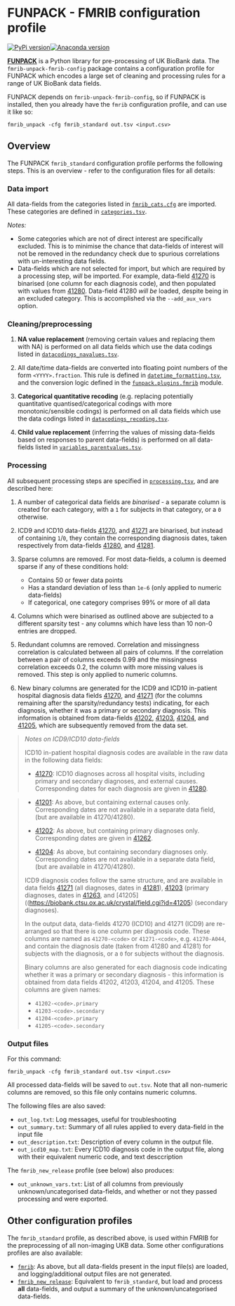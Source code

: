 # FUNPACK - FMRIB configuration profile


[![PyPi version](https://img.shields.io/pypi/v/fmrib-unpack-fmrib-config.svg)](https://pypi.python.org/pypi/fmrib-unpack-fmrib-config/)[![Anaconda version](https://anaconda.org/conda-forge/fmrib-unpack-fmrib-config/badges/version.svg)](https://anaconda.org/conda-forge/fmrib-unpack-fmrib-config/)


[**FUNPACK**](https://open.win.ox.ac.uk/pages/fsl/funpack/) is a Python
library for pre-processing of UK BioBank data. The `fmrib-unpack-fmrib-config`
package contains a configuration profile for FUNPACK which encodes a large set
of cleaning and processing rules for a range of UK BioBank data fields.


FUNPACK depends on `fmrib-unpack-fmrib-config`, so if FUNPACK is installed,
then you already have the `fmrib` configuration profile, and can use it like
so:

    fmrib_unpack -cfg fmrib_standard out.tsv <input.csv>


## Overview


The FUNPACK ``fmrib_standard`` configuration profile performs the following
steps. This is an overview - refer to the configuration files for all details:


### Data import


All data-fields from the categories listed in
[`fmrib_cats.cfg`](funpack/configs/fmrib_cats.cfg) are imported. These
categories are defined in
[`categories.tsv`](funpack/configs/fmrib/categories.tsv).

*Notes:*

 - Some categories which are not of direct interest are specifically
   excluded. This is to minimise the chance that data-fields of interest will
   not be removed in the redundancy check due to spurious correlations with
   un-interesting data fields.
 - Data-fields which are not selected for import, but which are required by a
   processing step, *will* be imported.  For example, data-field
   [41270](https://biobank.ctsu.ox.ac.uk/crystal/field.cgi?id=41270) is
   binarised (one column for each diagnosis code), and then populated with
   values from
   [41280](https://biobank.ctsu.ox.ac.uk/crystal/field.cgi?id=41280).
   Data-field 41280 *will be* loaded, despite being in an excluded
   category. This is accomplished via the `--add_aux_vars` option.


### Cleaning/preprocessing


1. **NA value replacement** (removing certain values and replacing them with
   NA) is performed on all data fields which use the data codings listed in
   [`datacodings_navalues.tsv`](funpack/configs/fmrib/datacodings_navalues.tsv).

2. All date/time data-fields are converted into floating point numbers of the
   form `<YYYY>.fraction`. This rule is defined in
   [`datetime_formatting.tsv`](funpack/configs/fmrib/datetime_formatting.tsv),
   and the conversion logic defined in the
   [`funpack.plugins.fmrib`](https://open.win.ox.ac.uk/pages/fsl/funpack/funpack.plugins.fmrib.html)
   module.

3. **Categorical quantitative recoding** (e.g. replacing potentially
   quantitative quantised/categorical codings with more monotonic/sensible
   codings) is performed on all data fields which use the data codings listed
   in
   [`datacodings_recoding.tsv`](funpack/configs/fmrib/datacodings_recoding.tsv).

4. **Child value replacement** (inferring the values of missing data-fields
   based on responses to parent data-fields) is performed on all data-fields
   listed in
   [`variables_parentvalues.tsv`](funpack/configs/fmrib/variables_parentvalues.tsv).


### Processing


All subsequent processing steps are specified in
[`processing.tsv`](funpack/configs/fmrib/processing.tsv), and are described
here:


1. A number of categorical data fields are *binarised* - a separate column is
   created for each category, with a `1` for subjects in that category, or a
   `0` otherwise.

2. ICD9 and ICD10 data-fields
   [41270](https://biobank.ctsu.ox.ac.uk/crystal/field.cgi?id=41270), and
   [41271](https://biobank.ctsu.ox.ac.uk/crystal/field.cgi?id=41271) are
   binarised, but instead of containing `1`/`0`, they contain the
   corresponding diagnosis dates, taken respectively from data-fields
   [41280](https://biobank.ctsu.ox.ac.uk/crystal/field.cgi?id=41280), and
   [41281](https://biobank.ctsu.ox.ac.uk/crystal/field.cgi?id=41281).

3. Sparse columns are removed. For most data-fields, a column is deemed
   sparse if any of these conditions hold:
     - Contains 50 or fewer data points
     - Has a standard deviation of less than `1e-6` (only applied to numeric
       data-fields)
     - If categorical, one category comprises 99% or more of all data

4. Columns which were binarised as outlined above are subjected to a different
   sparsity test - any columns which have less than 10 non-0 entries are
   dropped.

5. Redundant columns are removed. Correlation and missingness correlation is
   calculated between all pairs of columns. If the correlation between a pair
   of columns exceeds 0.99 and the missingness correlation exceeds 0.2, the
   column with more missing values is removed. This step is only applied to
   numeric columns.

6. New binary columns are generated for the ICD9 and ICD10 in-patient hospital
   diagnosis data fields
   [41270](https://biobank.ctsu.ox.ac.uk/crystal/field.cgi?id=41270), and
   [41271](https://biobank.ctsu.ox.ac.uk/crystal/field.cgi?id=41271) (for the
   columns remaining after the sparsity/redundancy tests) indicating, for each
   diagnosis, whether it was a primary or secondary diagnosis. This
   information is obtained from data-fields
   [41202](https://biobank.ctsu.ox.ac.uk/crystal/field.cgi?id=41202),
   [41203](https://biobank.ctsu.ox.ac.uk/crystal/field.cgi?id=41203),
   [41204](https://biobank.ctsu.ox.ac.uk/crystal/field.cgi?id=41204), and
   [41205](https://biobank.ctsu.ox.ac.uk/crystal/field.cgi?id=41205), which
   are subsequently removed from the data set.


> _Notes on ICD9/ICD10 data-fields_
>
> ICD10 in-patient hospital diagnosis codes are available in the raw data in
> the following data fields:
>
>  - [41270](https://biobank.ctsu.ox.ac.uk/crystal/field.cgi?id=41270): ICD10
>    diagnoses across all hospital visits, including primary and secondary
>    diagnoses, and external causes. Corresponding dates for each diagnosis
>    are given in
>    [41280](https://biobank.ctsu.ox.ac.uk/crystal/field.cgi?id=41280).

>  - [41201](https://biobank.ctsu.ox.ac.uk/crystal/field.cgi?id=41201): As
>    above, but containing external causes only. Corresponding dates are not
>    available in a separate data field, (but are available in 41270/41280).
>
>  - [41202](https://biobank.ctsu.ox.ac.uk/crystal/field.cgi?id=41202):
>    As above, but containing primary diagnoses only. Corresponding dates
>    are given in
>    [41262](https://biobank.ctsu.ox.ac.uk/crystal/field.cgi?id=41262).
>
>  - [41204](https://biobank.ctsu.ox.ac.uk/crystal/field.cgi?id=41204):
>    As above, but containing secondary diagnoses only. Corresponding dates
>    are not available in a separate data field, (but are available in
>    41270/41280).
>
> ICD9 diagnosis codes follow the same structure, and are available in data
> fields [41271](https://biobank.ctsu.ox.ac.uk/crystal/field.cgi?id=41271)
> (all diagnoses, dates in
> [41281](https://biobank.ctsu.ox.ac.uk/crystal/field.cgi?id=41281)),
> [41203](https://biobank.ctsu.ox.ac.uk/crystal/field.cgi?id=41203) (primary
> diagnoses, dates in
> [41263]((https://biobank.ctsu.ox.ac.uk/crystal/field.cgi?id=41263)), and
> [41205]((https://biobank.ctsu.ox.ac.uk/crystal/field.cgi?id=41205) (secondary
> diagnoses).
>
> In the output data, data-fields 41270 (ICD10) and 41271 (ICD9) are
> re-arranged so that there is one column per diagnosis code. These columns
> are named as `41270-<code>` or `41271-<code>`, e.g. `41270-A044`, and
> contain the diagnosis date (taken from 41280 and 41281) for subjects with
> the diagnosis, or a `0` for subjects without the diagnosis.
>
> Binary columns are also generated for each diagnosis code indicating whether
> it was a primary or secondary diagnosis - this information is obtained from
> data fields 41202, 41203, 41204, and 41205. These columns are given names:
>
>  - `41202-<code>.primary`
>  - `41203-<code>.secondary`
>  - `41204-<code>.primary`
>  - `41205-<code>.secondary`



### Output files

For this command:

    fmrib_unpack -cfg fmrib_standard out.tsv <input.csv>

All processed data-fields will be saved to `out.tsv`. Note that all non-numeric
columns are removed, so this file only contains numeric columns.

The following files are also saved:

 - `out_log.txt`: Log messages, useful for troubleshooting
 - `out_summary.txt`: Summary of all rules applied to every data-field in the
   input file
 - `out_description.txt`: Description of every column in the output file.
 - `out_icd10_map.txt`: Every ICD10 diagnosis code in the output file, along
   with their equivalent numeric code, and text desccription

The `fmrib_new_release` profile (see below) also produces:

 - `out_unknown_vars.txt`: List of all columns from previously
   unknown/uncategorised data-fields, and whether or not they passed
   processing and were exported.


## Other configuration profiles

The `fmrib_standard` profile, as described above, is used within FMRIB for the
preprocessing of all non-imaging UKB data. Some other configurations profiles
are also available:

 - [`fmrib`](funpack/configs/fmrib_cats.cfg): As above, but all data-fields
   present in the input file(s) are loaded, and logging/additional output
   files are not generated.
 - [`fmrib_new_release`](funpack/configs/fmrib_new_release.cfg): Equivalent to
   `fmrib_standard`, but load and process **all** data-fields, and output a
   summary of the unknown/uncategorised data-fields.
